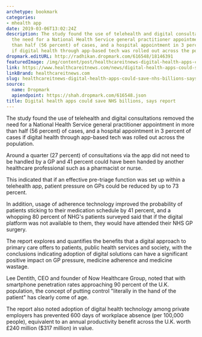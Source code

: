 ```yaml
---
archetype: bookmark
categories:
- mhealth app
date: 2019-03-06T13:02:24Z
description: The study found the use of telehealth and digital consultations removed
  the need for a National Health Service general practitioner appointment in more
  than half (56 percent) of cases, and a hospital appointment in 3 percent of cases
  if digital health through app-based tech was rolled out across the population.
dropmark.editURL: http://radhikan.dropmark.com/616548/18146391
featuredImage: /img/content/post/healthcareitnews-digital-health-apps-could-save-nhs-billions-says-report.png
link: https://www.healthcareitnews.com/news/digital-health-apps-could-save-nhs-billions-says-report
linkBrand: healthcareitnews.com
slug: healthcareitnews-digital-health-apps-could-save-nhs-billions-says-report
source:
  name: Dropmark
  apiendpoint: https://shah.dropmark.com/616548.json
title: Digital health apps could save NHS billions, says report
---
```

The study found the use of telehealth and digital consultations removed the need for a National Health Service general practitioner appointment in more than half (56 percent) of cases, and a hospital appointment in 3 percent of cases if digital health through app-based tech was rolled out across the population.

Around a quarter (27 percent) of consultations via the app did not need to be handled by a GP and 41 percent could have been handed by another healthcare professional such as a pharmacist or nurse.

This indicated that if an effective pre-triage function was set up within a telehealth app, patient pressure on GPs could be reduced by up to 73 percent.

In addition, usage of adherence technology improved the probability of patients sticking to their medication schedule by 41 percent, and a whopping 80 percent of NHG's patients surveyed said that if the digital platform was not available to them, they would have attended their NHS GP surgery.

The report explores and quantifies the benefits that a digital approach to primary care offers to patients, public health services and society, with the conclusions indicating adoption of digital solutions can have a significant positive impact on GP pressure, medicine adherence and medicine wastage.

Lee Dentith, CEO and founder of Now Healthcare Group, noted that with smartphone penetration rates approaching 90 percent of the U.K. population, the concept of putting control "literally in the hand of the patient" has clearly come of age.

The report also noted adoption of digital health technology among private employers has prevented 600 days of workplace absence (per 100,000 people), equivalent to an annual productivity benefit across the U.K. worth £240 million ($317 million) in value.

